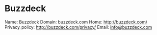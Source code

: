 
# Buzzdeck

Name: Buzzdeck
Domain: buzzdeck.com
Home: http://buzzdeck.com/
Privacy_policy: http://buzzdeck.com/privacy/
Email: info@buzzdeck.com
